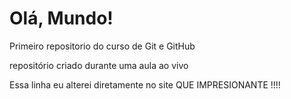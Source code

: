 # Olá, Mundo!
 Primeiro repositorio do curso de Git e GitHub

 repositório criado durante uma aula ao vivo 
 
 Essa linha eu alterei diretamente no site QUE IMPRESIONANTE !!!!

